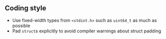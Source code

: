 ## Coding style

- Use fixed-width types from `<stdint.h>` such as `uint64_t` as much as possible
- Pad `struct`s explicitly to avoid compiler warnings about struct padding
